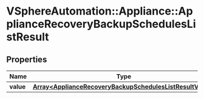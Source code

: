 # VSphereAutomation::Appliance::ApplianceRecoveryBackupSchedulesListResult

## Properties
Name | Type | Description | Notes
------------ | ------------- | ------------- | -------------
**value** | [**Array&lt;ApplianceRecoveryBackupSchedulesListResultValue&gt;**](ApplianceRecoveryBackupSchedulesListResultValue.md) |  | 



